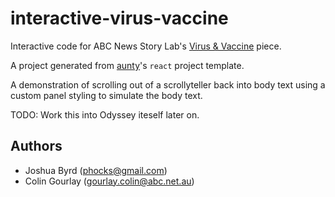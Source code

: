 # interactive-virus-vaccine

Interactive code for ABC News Story Lab's [Virus & Vaccine](https://www.abc.net.au/news/2020-06-18/coronavirus-covid-vaccine-race-how-the-candidates-work/12310814?nw=0) piece.

A project generated from [aunty](https://github.com/abcnews/aunty)'s `react` project template.

A demonstration of scrolling out of a scrollyteller back into body text using a custom panel styling to simulate the body text.

TODO: Work this into Odyssey iteself later on.

## Authors

- Joshua Byrd ([phocks@gmail.com](mailto:phocks@gmail.com))
- Colin Gourlay ([gourlay.colin@abc.net.au](mailto:gourlay.colin@abc.net.au))
